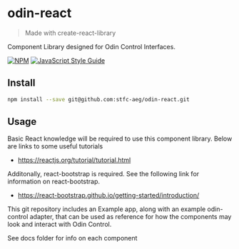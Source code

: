 # odin-react

> Made with create-react-library

Component Library designed for Odin Control Interfaces. 

[![NPM](https://img.shields.io/npm/v/odin-react.svg)](https://www.npmjs.com/package/odin-react) [![JavaScript Style Guide](https://img.shields.io/badge/code_style-standard-brightgreen.svg)](https://standardjs.com)

## Install

```bash
npm install --save git@github.com:stfc-aeg/odin-react.git
```

## Usage

Basic React knowledge will be required to use this component library. Below are links to some useful tutorials
- https://reactjs.org/tutorial/tutorial.html

Additonally, react-bootstrap is required. See the following link for information on react-bootstrap.
- https://react-bootstrap.github.io/getting-started/introduction/

This git repository includes an Example app, along with an example odin-control adapter, that can be used as reference for how the components may look and interact with Odin Control.

See docs folder for info on each component